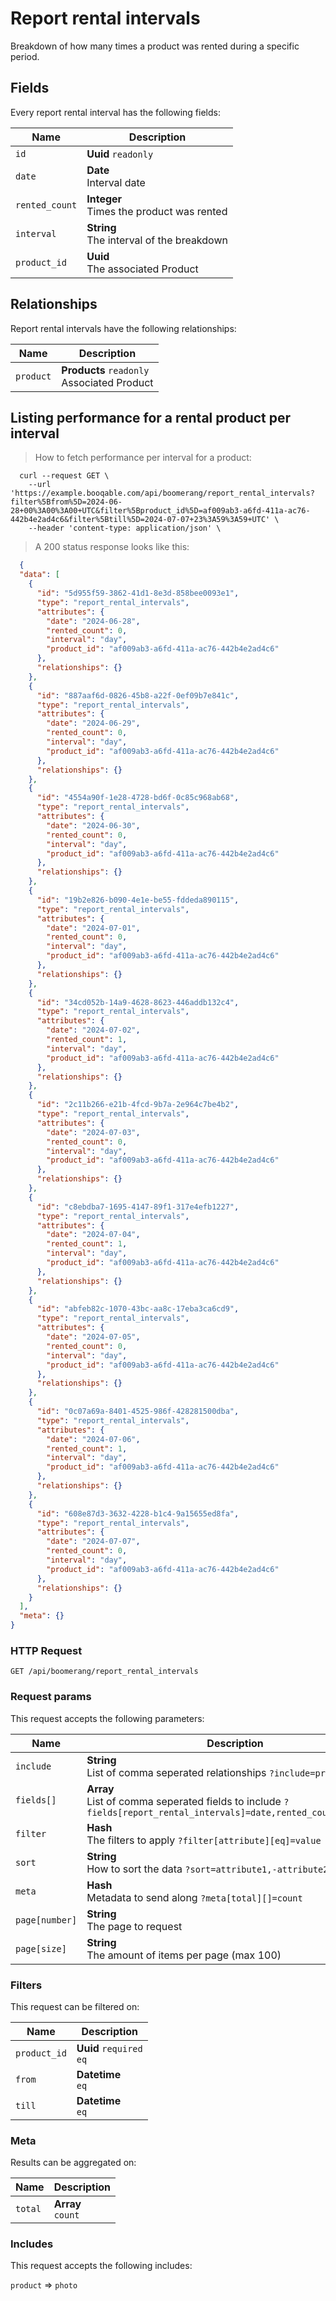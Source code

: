 # Report rental intervals

Breakdown of how many times a product was rented during a specific period.

## Fields
Every report rental interval has the following fields:

Name | Description
-- | --
`id` | **Uuid** `readonly`<br>
`date` | **Date** <br>Interval date
`rented_count` | **Integer** <br>Times the product was rented
`interval` | **String** <br>The interval of the breakdown
`product_id` | **Uuid** <br>The associated Product


## Relationships
Report rental intervals have the following relationships:

Name | Description
-- | --
`product` | **Products** `readonly`<br>Associated Product


## Listing performance for a rental product per interval



> How to fetch performance per interval for a product:

```shell
  curl --request GET \
    --url 'https://example.booqable.com/api/boomerang/report_rental_intervals?filter%5Bfrom%5D=2024-06-28+00%3A00%3A00+UTC&filter%5Bproduct_id%5D=af009ab3-a6fd-411a-ac76-442b4e2ad4c6&filter%5Btill%5D=2024-07-07+23%3A59%3A59+UTC' \
    --header 'content-type: application/json' \
```

> A 200 status response looks like this:

```json
  {
  "data": [
    {
      "id": "5d955f59-3862-41d1-8e3d-858bee0093e1",
      "type": "report_rental_intervals",
      "attributes": {
        "date": "2024-06-28",
        "rented_count": 0,
        "interval": "day",
        "product_id": "af009ab3-a6fd-411a-ac76-442b4e2ad4c6"
      },
      "relationships": {}
    },
    {
      "id": "887aaf6d-0826-45b8-a22f-0ef09b7e841c",
      "type": "report_rental_intervals",
      "attributes": {
        "date": "2024-06-29",
        "rented_count": 0,
        "interval": "day",
        "product_id": "af009ab3-a6fd-411a-ac76-442b4e2ad4c6"
      },
      "relationships": {}
    },
    {
      "id": "4554a90f-1e28-4728-bd6f-0c85c968ab68",
      "type": "report_rental_intervals",
      "attributes": {
        "date": "2024-06-30",
        "rented_count": 0,
        "interval": "day",
        "product_id": "af009ab3-a6fd-411a-ac76-442b4e2ad4c6"
      },
      "relationships": {}
    },
    {
      "id": "19b2e826-b090-4e1e-be55-fddeda890115",
      "type": "report_rental_intervals",
      "attributes": {
        "date": "2024-07-01",
        "rented_count": 0,
        "interval": "day",
        "product_id": "af009ab3-a6fd-411a-ac76-442b4e2ad4c6"
      },
      "relationships": {}
    },
    {
      "id": "34cd052b-14a9-4628-8623-446addb132c4",
      "type": "report_rental_intervals",
      "attributes": {
        "date": "2024-07-02",
        "rented_count": 1,
        "interval": "day",
        "product_id": "af009ab3-a6fd-411a-ac76-442b4e2ad4c6"
      },
      "relationships": {}
    },
    {
      "id": "2c11b266-e21b-4fcd-9b7a-2e964c7be4b2",
      "type": "report_rental_intervals",
      "attributes": {
        "date": "2024-07-03",
        "rented_count": 0,
        "interval": "day",
        "product_id": "af009ab3-a6fd-411a-ac76-442b4e2ad4c6"
      },
      "relationships": {}
    },
    {
      "id": "c8ebdba7-1695-4147-89f1-317e4efb1227",
      "type": "report_rental_intervals",
      "attributes": {
        "date": "2024-07-04",
        "rented_count": 1,
        "interval": "day",
        "product_id": "af009ab3-a6fd-411a-ac76-442b4e2ad4c6"
      },
      "relationships": {}
    },
    {
      "id": "abfeb82c-1070-43bc-aa8c-17eba3ca6cd9",
      "type": "report_rental_intervals",
      "attributes": {
        "date": "2024-07-05",
        "rented_count": 0,
        "interval": "day",
        "product_id": "af009ab3-a6fd-411a-ac76-442b4e2ad4c6"
      },
      "relationships": {}
    },
    {
      "id": "0c07a69a-8401-4525-986f-428281500dba",
      "type": "report_rental_intervals",
      "attributes": {
        "date": "2024-07-06",
        "rented_count": 1,
        "interval": "day",
        "product_id": "af009ab3-a6fd-411a-ac76-442b4e2ad4c6"
      },
      "relationships": {}
    },
    {
      "id": "608e87d3-3632-4228-b1c4-9a15655ed8fa",
      "type": "report_rental_intervals",
      "attributes": {
        "date": "2024-07-07",
        "rented_count": 0,
        "interval": "day",
        "product_id": "af009ab3-a6fd-411a-ac76-442b4e2ad4c6"
      },
      "relationships": {}
    }
  ],
  "meta": {}
}
```

### HTTP Request

`GET /api/boomerang/report_rental_intervals`

### Request params

This request accepts the following parameters:

Name | Description
-- | --
`include` | **String** <br>List of comma seperated relationships `?include=product`
`fields[]` | **Array** <br>List of comma seperated fields to include `?fields[report_rental_intervals]=date,rented_count,interval`
`filter` | **Hash** <br>The filters to apply `?filter[attribute][eq]=value`
`sort` | **String** <br>How to sort the data `?sort=attribute1,-attribute2`
`meta` | **Hash** <br>Metadata to send along `?meta[total][]=count`
`page[number]` | **String** <br>The page to request
`page[size]` | **String** <br>The amount of items per page (max 100)


### Filters

This request can be filtered on:

Name | Description
-- | --
`product_id` | **Uuid** `required`<br>`eq`
`from` | **Datetime** <br>`eq`
`till` | **Datetime** <br>`eq`


### Meta

Results can be aggregated on:

Name | Description
-- | --
`total` | **Array** <br>`count`


### Includes

This request accepts the following includes:

`product` => 
`photo`








